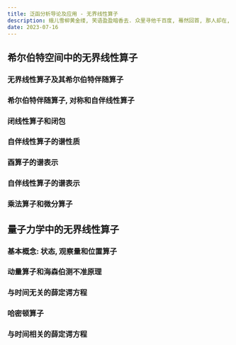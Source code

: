 ```yaml
---
title: 泛函分析导论及应用 - 无界线性算子
description: 蛾儿雪柳黄金缕, 笑语盈盈暗香去. 众里寻他千百度, 蓦然回首, 那人却在, 灯火阑珊处.
date: 2023-07-16
---
```


## 希尔伯特空间中的无界线性算子

### 无界线性算子及其希尔伯特伴随算子

### 希尔伯特伴随算子, 对称和自伴线性算子

### 闭线性算子和闭包

### 自伴线性算子的谱性质

### 酉算子的谱表示

### 自伴线性算子的谱表示

### 乘法算子和微分算子

## 量子力学中的无界线性算子

### 基本概念: 状态, 观察量和位置算子

### 动量算子和海森伯测不准原理

### 与时间无关的薛定谔方程

### 哈密顿算子

### 与时间相关的薛定谔方程
